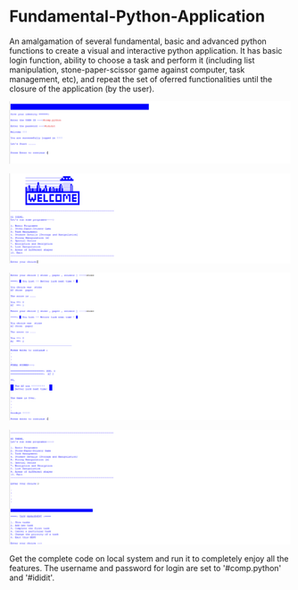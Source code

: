 # Fundamental-Python-Application
An amalgamation of several fundamental, basic and advanced python functions to create a visual and interactive python application. It has basic login function, ability to choose a task and perform it (including list manipulation, stone-paper-scissor game against computer, task management, etc), and repeat the set of oferred functionalities until the closure of the application (by the user).

![Application Screenshot 1](https://github.com/gohil-jay/Fundamental-Python-Application/blob/main/Screenshot-1.png?raw=true)

![Application Screenshot 2](https://github.com/gohil-jay/Fundamental-Python-Application/blob/main/Screenshot-2.png?raw=true)

![Application Screenshot 3](https://github.com/gohil-jay/Fundamental-Python-Application/blob/main/Screenshot-3.png?raw=true)

![Application Screenshot 4](https://github.com/gohil-jay/Fundamental-Python-Application/blob/main/Screenshot-4.png?raw=true)

Get the complete code on local system and run it to completely enjoy all the features. The username and password for login are set to '#comp.python' and '#ididit'.
